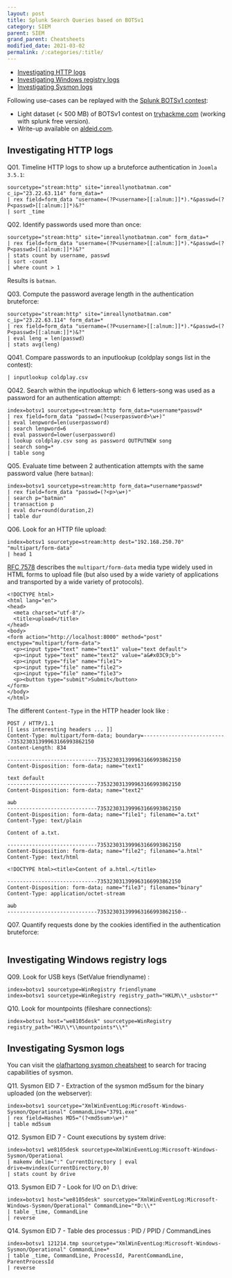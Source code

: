 ```yaml
---
layout: post
title: Splunk Search Queries based on BOTSv1
category: SIEM
parent: SIEM
grand_parent: Cheatsheets
modified_date: 2021-03-02
permalink: /:categories/:title/
---
```

<!-- vscode-markdown-toc -->
* [Investigating HTTP logs](#InvestigatingHTTPlogs)
* [Investigating Windows registry logs](#InvestigatingWindowsregistrylogs)
* [Investigating Sysmon logs](#InvestigatingSysmonlogs)

<!-- vscode-markdown-toc-config
	numbering=false
	autoSave=true
	/vscode-markdown-toc-config -->
<!-- /vscode-markdown-toc -->

Following use-cases can be replayed with the [Splunk BOTSv1 contest](https://github.com/splunk/botsv1):
- Light dataset (< 500 MB) of BOTSv1 contest on [tryhackme.com](https://tryhackme.com/room/bpsplunk) (working with splunk free version).
- Write-up available on [aldeid.com](https://www.aldeid.com/wiki/TryHackMe-BP-Splunk).

## <a name='InvestigatingHTTPlogs'></a>Investigating HTTP logs 

Q01. Timeline HTTP logs to show up a bruteforce authentication in ```Joomla 3.5.1```:
```
sourcetype="stream:http" site="imreallynotbatman.com" c_ip="23.22.63.114" form_data=*
| rex field=form_data "username=(?P<username>[[:alnum:]]*).*&passwd=(?P<passwd>[[:alnum:]]*)&?"
| sort _time
```

Q02. Identify passwords used more than once:
```
sourcetype="stream:http" site="imreallynotbatman.com" form_data=*
| rex field=form_data "username=(?P<username>[[:alnum:]]*).*&passwd=(?P<passwd>[[:alnum:]]*)&?" 
| stats count by username, passwd
| sort -count
| where count > 1
```
Results is ```batman```.

Q03. Compute the password average length in the authentication bruteforce:
```
sourcetype="stream:http" site="imreallynotbatman.com" c_ip="23.22.63.114" form_data=*
| rex field=form_data "username=(?P<username>[[:alnum:]]*).*&passwd=(?P<passwd>[[:alnum:]]*)&?" 
| eval leng = len(passwd)
| stats avg(leng)
```

Q041. Compare passwords to an inputlookup (coldplay songs list in the contest): 
```
| inputlookup coldplay.csv
```

Q042. Search within the inputlookup which 6 letters-song was used as a password for an authentication attempt:
```
index=botsv1 sourcetype=stream:http form_data=*username*passwd*
| rex field=form_data "passwd=(?<userpassword>\w+)"
| eval lenpword=len(userpassword)
| search lenpword=6
| eval password=lower(userpassword)
| lookup coldplay.csv song as password OUTPUTNEW song
| search song=*
| table song
```

Q05. Evaluate time between 2 authentication attempts with the same password value (here ```batman```):
```
index=botsv1 sourcetype=stream:http form_data=*username*passwd* 
| rex field=form_data "passwd=(?<p>\w+)" 
| search p="batman" 
| transaction p
| eval dur=round(duration,2)
| table dur
```

Q06. Look for an HTTP file upload:

```
index=botsv1 sourcetype=stream:http dest="192.168.250.70" "multipart/form-data" 
| head 1
```

[RFC 7578](https://tools.ietf.org/html/rfc7578) describes the ```multipart/form-data``` media type
widely used in HTML forms to upload file (but also used by a wide variety of applications and transported by a
   wide variety of protocols).

```
<!DOCTYPE html>
<html lang="en">
<head>
  <meta charset="utf-8"/>
  <title>upload</title>
</head>
<body>
<form action="http://localhost:8000" method="post" enctype="multipart/form-data">
  <p><input type="text" name="text1" value="text default">
  <p><input type="text" name="text2" value="a&#x03C9;b">
  <p><input type="file" name="file1">
  <p><input type="file" name="file2">
  <p><input type="file" name="file3">
  <p><button type="submit">Submit</button>
</form>
</body>
</html>
```

The different ```Content-Type``` in the HTTP header look like :
```
POST / HTTP/1.1
[[ Less interesting headers ... ]]
Content-Type: multipart/form-data; boundary=---------------------------735323031399963166993862150
Content-Length: 834

-----------------------------735323031399963166993862150
Content-Disposition: form-data; name="text1"

text default
-----------------------------735323031399963166993862150
Content-Disposition: form-data; name="text2"

aωb
-----------------------------735323031399963166993862150
Content-Disposition: form-data; name="file1"; filename="a.txt"
Content-Type: text/plain

Content of a.txt.

-----------------------------735323031399963166993862150
Content-Disposition: form-data; name="file2"; filename="a.html"
Content-Type: text/html

<!DOCTYPE html><title>Content of a.html.</title>

-----------------------------735323031399963166993862150
Content-Disposition: form-data; name="file3"; filename="binary"
Content-Type: application/octet-stream

aωb
-----------------------------735323031399963166993862150--
```

Q07. Quantify requests done by the cookies identified in the authentication bruteforce:
```
```

## <a name='InvestigatingWindowsregistrylogs'></a>Investigating Windows registry logs 

Q09. Look for USB keys (SetValue friendlyname) :
```
index=botsv1 sourcetype=WinRegistry friendlyname
index=botsv1 sourcetype=WinRegistry registry_path="HKLM\\*_usbstor*"
```

Q10. Look for mountpoints (fileshare connections):
```
index=botsv1 host="we8105desk" sourcetype=WinRegistry registry_path="HKU\\*\\mountpoints*\\*"
```

## <a name='InvestigatingSysmonlogs'></a>Investigating Sysmon logs 

You can visit the [olafhartong sysmon cheatsheet](https://github.com/olafhartong/sysmon-cheatsheet/blob/master/Sysmon-Cheatsheet.pdf) to search for tracing capabilities of sysmon.

Q11. Sysmon EID 7 - Extraction of the sysmon md5sum for the binary uploaded (on the webserver): 
```
index=botsv1 sourcetype="XmlWinEventLog:Microsoft-Windows-Sysmon/Operational" CommandLine="3791.exe"
| rex field=Hashes MD5="(?<md5sum>\w+)" 
| table md5sum
```

Q12. Sysmon EID 7 - Count executions by system drive:
```
index=botsv1 we8105desk sourcetype=XmlWinEventLog:Microsoft-Windows-Sysmon/Operational 
| makemv delim=":" CurrentDirectory | eval drive=mvindex(CurrentDirectory,0) 
| stats count by drive
```

Q13. Sysmon EID 7 - Look for I/O on D:\ drive:
```
index=botsv1 host="we8105desk" sourcetype="XmlWinEventLog:Microsoft-Windows-Sysmon/Operational" CommandLine="*D:\\*" 
| table _time, CommandLine 
| reverse
```

Q14. Sysmon EID 7 - Table des processus : PID / PPID / CommandLines
```
index=botsv1 121214.tmp sourcetype="XmlWinEventLog:Microsoft-Windows-Sysmon/Operational" CommandLine=*
| table _time, CommandLine, ProcessId, ParentCommandLine, ParentProcessId 
| reverse
```
